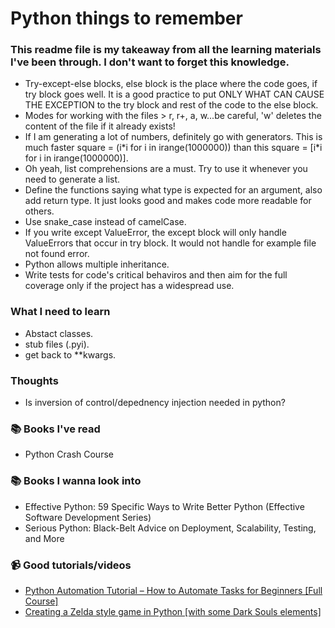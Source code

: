# Python things to remember
### This readme file is my takeaway from all the learning materials I've been through. I don't want to forget this knowledge.
- Try-except-else blocks, else block is the place where the code goes, if try block goes well. It is a good practice to put ONLY WHAT CAN CAUSE THE EXCEPTION to the try block and rest of the code to the else block.
- Modes for working with the files > r, r+, a, w...be careful, 'w' deletes the content of the file if it already exists!
- If I am generating a lot of numbers, definitely go with generators. This is much faster square = (i\*i for i in irange(1000000)) than this square = [i\*i for i in irange(1000000)].
- Oh yeah, list comprehensions are a must. Try to use it whenever you need to generate a list.
- Define the functions saying what type is expected for an argument, also add return type. It just looks good and makes code more readable for others.
- Use snake_case instead of camelCase.
- If you write except ValueError, the except block will only handle ValueErrors that occur in try block. It would not handle for example file not found error.
- Python allows multiple inheritance.
- Write tests for code's critical behaviros and then aim for the full coverage only if the project has a widespread use.

### What I need to learn
- Abstact classes.
- stub files (.pyi).
- get back to **kwargs.

### Thoughts
- Is inversion of control/depednency injection needed in python?

### :books: Books I've read
- Python Crash Course

### :books: Books I wanna look into
- Effective Python: 59 Specific Ways to Write Better Python (Effective Software Development Series)
- Serious Python: Black-Belt Advice on Deployment, Scalability, Testing, and More

### 📹 Good tutorials/videos
- [Python Automation Tutorial – How to Automate Tasks for Beginners [Full Course]](https://www.youtube.com/watch?v=s8XjEuplx_U&ab_channel=freeCodeCamp.org)
- [Creating a Zelda style game in Python [with some Dark Souls elements]](https://www.youtube.com/watch?v=QU1pPzEGrqw&ab_channel=ClearCode)
